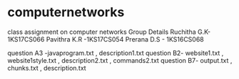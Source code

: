 # computernetworks
class assignment on computer networks 
Group Details
Ruchitha G.K- 1KS17CS066
Pavithra K.R -1KS17CS054
Prerana D.S - 1KS16CS068

question A3 -javaprogram.txt , description1.txt
question B2- website1.txt , website1style.txt , description2.txt , commands2.txt
question B7- output.txt , chunks.txt , description.txt
